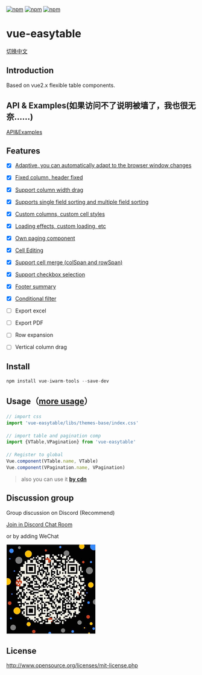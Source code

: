 [![npm](https://img.shields.io/badge/chat-on%20discord-7289da.svg)](https://discord.gg/gBm3k6r)
[![npm](https://img.shields.io/npm/v/vue-easytable.svg)](https://www.npmjs.com/package/vue-easytable)
[![npm](https://img.shields.io/npm/l/vue-easytable.svg?maxAge=2592000)](http://www.opensource.org/licenses/mit-license.php)

# vue-easytable

[切换中文](https://github.com/huangshuwei/vue-easytable/blob/master/README-CN.md)


## Introduction
Based on vue2.x flexible table components.

## API & Examples(如果访问不了说明被墙了，我也很无奈......)
[API&Examples](http://doc.huangsw.com/vue-easytable/app.html#/install)

## Features
- [x] [Adaptive, you can automatically adapt to the browser window changes](http://doc.huangsw.com/vue-easytable/app.html#/table/horizontalResize)
- [x] [Fixed column, header fixed](http://doc.huangsw.com/vue-easytable/app.html#/table/fixedColumnsTitle)  
- [x] [Support column width drag](http://doc.huangsw.com/vue-easytable/app.html#/table/columnWidthDrag)
- [x] [Supports single field sorting and multiple field sorting](http://doc.huangsw.com/vue-easytable/app.html#/table/sort)
- [x] [Custom columns, custom cell styles](http://doc.huangsw.com/vue-easytable/app.html#/table/cellStyle)
- [x] [Loading effects, custom loading, etc](http://doc.huangsw.com/vue-easytable/app.html#/table/loading)
- [x] [Own paging component](http://doc.huangsw.com/vue-easytable/app.html#/pagination)
- [x] [Cell Editing](http://doc.huangsw.com/vue-easytable/app.html#/table/cellEdit)
- [x] [Support cell merge (colSpan and rowSpan)](http://doc.huangsw.com/vue-easytable/app.html#/table/cellMerge)
- [x] [Support checkbox selection](http://doc.huangsw.com/vue-easytable/app.html#/table/selection)  
- [x] [Footer summary](http://doc.huangsw.com/vue-easytable/app.html#/table/footerSummary)
- [x] [Conditional filter](http://doc.huangsw.com/vue-easytable/app.html#/table/conditionFilters)
- [ ] Export excel
- [ ] Export PDF
- [ ] Row expansion
- [ ] Vertical column drag
   

## Install

```javascript
npm install vue-iwarm-tools --save-dev
```

## Usage（[more usage](http://doc.huangsw.com/vue-easytable/app.html)）


```javascript
// import css
import 'vue-easytable/libs/themes-base/index.css'

// import table and pagination comp
import {VTable,VPagination} from 'vue-easytable'

// Register to global
Vue.component(VTable.name, VTable)
Vue.component(VPagination.name, VPagination)
```

> also you can use it **[by cdn](http://doc.huangsw.com/vue-easytable/app.html#/install)**


## Discussion group
Group discussion on Discord (Recommend)

[Join in Discord Chat Room](https://discord.gg/gBm3k6r)

or by adding WeChat

![weixin](./examples/images/weixin.png)

## License
http://www.opensource.org/licenses/mit-license.php





